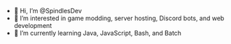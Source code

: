 - 👋 Hi, I’m @SpindlesDev
- 👀 I’m interested in game modding, server hosting, Discord bots, and web development
- 🌱 I’m currently learning Java, JavaScript, Bash, and Batch

<!---
SpindlesDev/SpindlesDev is a ✨ special ✨ repository because its `README.md` (this file) appears on your GitHub profile.
You can click the Preview link to take a look at your changes.
--->
